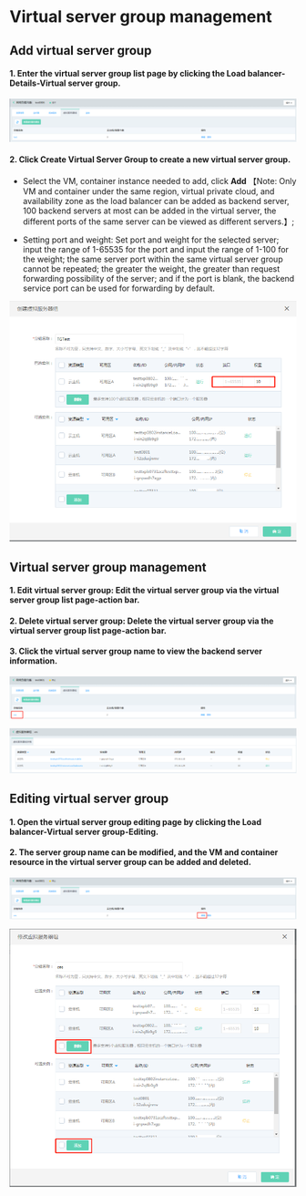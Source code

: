 # Virtual server group management

## Add virtual server group

#### 1. Enter the virtual server group list page by clicking the Load balancer-Details-Virtual server group.
![虚拟服务器组列表页](../../../../image/Networking/NLB/NLB-VSList.png)

#### 2. Click **Create Virtual Server Group** to create a new virtual server group.

- Select the VM, container instance needed to add, click **Add** 【Note: Only VM and container under the same region, virtual private cloud, and availability zone as the load balancer can be added as backend server, 100 backend servers at most can be added in the virtual server, the different ports of the same server can be viewed as different servers.】;

- Setting port and weight: Set port and weight for the selected server; input the range of 1-65535 for the port and input the range of 1-100 for the weight; the same server port within the same virtual server group cannot be repeated; the greater the weight, the greater than request forwarding possibility of the server; and if the port is blank, the backend service port can be used for forwarding by default.	

![设置端口和权重](../../../../image/Networking/NLB/NLB-TGAddTargets.png)

## Virtual server group management

#### 1. Edit virtual server group: Edit the virtual server group via the virtual server group list page-action bar.

#### 2. Delete virtual server group: Delete the virtual server group via the virtual server group list page-action bar.

#### 3. Click the virtual server group name to view the backend server information.

![管理虚拟服务器组](../../../../image/Networking/NLB/NLB-TGDetailEntrance.png)

![查看虚拟服务器组](../../../../image/Networking/NLB/NLB-TGDetail.png)
		
## Editing virtual server group

#### 1. Open the virtual server group editing page by clicking the Load balancer-Virtual server group-Editing.

#### 2. The server group name can be modified, and the VM and container resource in the virtual server group can be added and deleted.

![修改虚拟服务器组](../../../../image/Networking/NLB/NLB-TGEditEntrance.png)

![修改虚拟服务器组](../../../../image/Networking/NLB/NLB-TGEdit.png)
		

